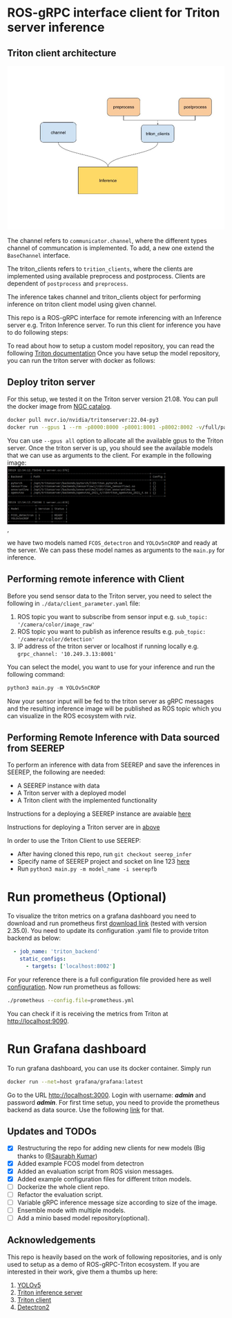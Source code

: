 
# ROS-gRPC interface client for Triton server inference

## Triton client architecture

![Triton Client](./docs/images/triton_client.jpg)

The channel refers to `communicator.channel`, where the different types channel of communcation is implemented. To add,
a new one extend the `BaseChannel` interface.

The triton_clients refers to `trition_clients`, where the clients are implemented using available preprocess and postprocess.
Clients are dependent of `postprocess` and `preprocess`.

The inference takes channel and triton_clients object for performing inference on triton client model using given channel.


This repo is a ROS-gRPC interface for remote inferencing with an Inference server e.g. Triton Inference server.
To run this client for inference you have to do following steps:

[//]: # (## Setup the model repository)

[//]: # (Before you run the Triton server, you need to setup the model repository for the triton server. These are the models that will be fed with sensor data/samples)

[//]: # (later on from the client in this repo. I have setup a model repository for the project in the Minio server. To use it with Triton server, you will need )

[//]: # (access credentials to the MinIO server &#40;contact Naeem&#41;.)

[//]: # ()
[//]: # (Once you have your credentials to MinIO, you can put them in a file in your home directory &#40;e.g. in .password-s3fs file&#41; as follows:)

[//]: # (```bash)

[//]: # (YOUR_MINIO_USERNAME:YOUR_MINIO_PASSWORD)

[//]: # (```)

[//]: # (Change permissions to following:)

[//]: # (```bash)

[//]: # (chmod 700 ${HOME}/.passwd-s3fs)

[//]: # (```)

[//]: # ()
[//]: # (and install an **s3fs** tool to mount the model repository from MinIO storage server in your local machine.)

[//]: # ()
[//]: # (NOTE! Do not forget to change the MinIO server IP address and the path to the model repository. )

[//]: # (```bash)

[//]: # (sudo apt-get update)

[//]: # (sudo apt install s3fs)

[//]: # (s3fs modelrepository /home/path/to/model_repository -o passwd_file=${HOME}/.passwd-s3fs -o url=http://MINIO_SERVER_IP:9000 -o use_path_request_style -o allow_other)

[//]: # (```)
To read about how to setup a custom model repository, you can read the following [Triton documentation](https://github.com/triton-inference-server/server/blob/main/docs/model_repository.md)
Once you have setup the model repository, you can run the triton server with docker as follows:
## Deploy triton server
For this setup, we tested it on the Triton server version 21.08. You can pull the docker image from [NGC catalog](https://catalog.ngc.nvidia.com/orgs/nvidia/containers/tritonserver).
```bash
docker pull nvcr.io/nvidia/tritonserver:22.04-py3
docker run --gpus 1 --rm -p8000:8000 -p8001:8001 -p8002:8002 -v/full/path/to/model_repository:/models nvcr.io/nvidia/tritonserver:22.04-py3 tritonserver --model-repository=/models --allow-metrics 1 
```
You can use `--gpus all` option to allocate all the available gpus to the Triton server. Once the triton server is up, you should see the available 
models that we can use as arguments to the client. For example in the following image:![image](./docs/images/model_repo_ready.png), 

we have two models named `FCOS_detectron` and `YOLOv5nCROP` and  ready at the server.
We can pass these model names as arguments to the `main.py` for inference.
## Performing remote inference with Client 

Before you send sensor data to the Triton server, you need to select the following in `./data/client_parameter.yaml` file: 

1. ROS topic you want to subscribe from sensor input e.g. `sub_topic: '/camera/color/image_raw'`
2. ROS topic you want to publish as inference results e.g. `pub_topic: '/camera/color/detection'`
3. IP address of the triton server or localhost if running locally e.g. `grpc_channel: '10.249.3.13:8001'`

You can select the model, you want to use for your inference and run the following command:

```python
python3 main.py -m YOLOv5nCROP
```
Now your sensor input will be fed to the triton server as gRPC messages and the resulting inference image will be published as ROS topic which you can 
visualize in the ROS ecosystem with rviz. 

## Performing Remote Inference with Data sourced from SEEREP

To perform an inference with data from SEEREP and save the inferences in SEEREP, the following are needed:
- A SEEREP instance with data
- A Triton server with a deployed model
- A Triton client with the implemented functionality

Instructions for a deploying a SEEREP instance are avaiable [here](https://agri-gaia.github.io/seerep/doxygen/index.html#autotoc_md4)

Instructions for deploying a Triton server are in [above](#deploy-triton-server)

In order to use the Triton Client to use SEEREP:
- After having cloned this repo, run `git checkout seerep_infer`
- Specify name of SEEREP project and socket on line 123 [here](https://github.com/niqbal996/triton_client/blob/seerep_infer/communicator/evaluate_inference.py#L124)
- Run `python3 main.py -m model_name -i seerepfb`

# Run prometheus (Optional)
To visualize the triton metrics on a grafana dashboard you need to download and run prometheus first [download link](https://prometheus.io/download/)
(tested with version 2.35.0). You need to update its configuration .yaml file to provide triton backend as below: 
```yaml
  - job_name: 'triton_backend'
    static_configs:
      - targets: ['localhost:8002']
```
For your reference there is a full configuration file provided here as well [configuration](data/prometheus.yml). Now 
run prometheus as follows:
```bash
./prometheus --config.file=prometheus.yml
```
You can check if it is receiving the metrics from Triton at [http://localhost:9090](http://localhost:9090).
# Run Grafana dashboard
To run grafana dashboard, you can use its docker container. Simply run 
```bash
docker run --net=host grafana/grafana:latest
```
Go to the URL [http://localhost:3000](http://localhost:3000). Login with username: **_admin_** and password **_admin_**.
For first time setup, you need to provide the prometheus backend as data source. Use the following 
[link](https://prometheus.io/docs/visualization/grafana/) for that.  

## Updates and TODOs
- [x] Restructuring the repo for adding new clients for new models (Big thanks to [@Saurabh Kumar](https://github.com/MISSEY))
- [x] Added example FCOS model from detectron
- [x] Added an evaluation script from ROS vision messages. 
- [x] Added example configuration files for different triton models. 
- [ ] Dockerize the whole client repo.
- [ ] Refactor the evaluation script. 
- [ ] Variable gRPC inference message size according to size of the image. 
- [ ] Ensemble mode with multiple models. 
- [ ] Add a minio based model repository(optional). 

## Acknowledgements

This repo is heavily based on the work of following repositories, and is only used to setup as a demo of ROS-gRPC-Triton ecosystem. 
If you are interested in their work, give them a thumbs up here:

1. [YOLOv5](https://github.com/ultralytics/yolov5)
3. [Triton inference server](https://github.com/triton-inference-server/server)
4. [Triton client](https://github.com/triton-inference-server/client)
5. [Detectron2](https://github.com/facebookresearch/detectron2/tree/main/projects)


